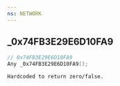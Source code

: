 ```yaml
---
ns: NETWORK
---
```

## _0x74FB3E29E6D10FA9

```c
// 0x74FB3E29E6D10FA9
Any _0x74FB3E29E6D10FA9();
```

```
Hardcoded to return zero/false.
```

